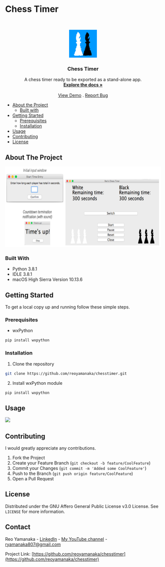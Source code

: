 <!--
***Thank you for checking out my project. I am open to any suggestions for improvement.
***Please fork the repository and create a pull request or open an issue with the
***tag "improvement".
-->

# Chess Timer

<br />
<p align="center">
  <a href="https://github.com/reoyamanaka/chesstimer.git">
    <img src="images/chessicon.png" alt="Logo" width="90" height="90">
  </a>

  <h3 align="center">Chess Timer</h3>

  <p align="center">
    A chess timer ready to be exported as a stand-alone app.
    <br />
    <a href="https://github.com/reoyamanaka/chesstimer.git"><strong>Explore the docs »</strong></a>
    <br />
    <br />
    <a href="https://youtu.be/D4l_Bvc4Y0A">View Demo</a>
    .
    <a href="https://github.com/reoyamanaka/chesstimer/issues">Report Bug</a>
  </p>
</p>

<!-- Table of Contents -->

* [About the Project](#about-the-project)
  * [Built with](#built-with)
* [Getting Started](#getting-started)
  * [Prerequisites](#prerequisites)
  * [Installation](#installation)
* [Usage](#usage)
* [Contributing](#contributing)
* [License](#license)

## About The Project
<p align="left">
  <img src="images/demo_screenshot0.png" width="600" height="260">
</p>

### Built With

* Python 3.8.1
* IDLE 3.8.1
* macOS High Sierra Version 10.13.6

## Getting Started

To get a local copy up and running follow these simple steps.

### Prerequisites

* wxPython
```sh
pip install wxpython
```

### Installation

1. Clone the repository
```sh
git clone https://github.com/reoyamanaka/chesstimer.git
```
2. Install wxPython module
```sh
pip install wxpython
```

## Usage

![](images/chesstimerdemo.gif)

## Contributing

I would greatly appreciate any contributions.

1. Fork the Project
2. Create your Feature Branch (`git checkout -b feature/CoolFeature`)
3. Commit your Changes (`git commit -m 'Added some CoolFeature'`)
4. Push to the Branch (`git push origin feature/CoolFeature`)
5. Open a Pull Request


## License

Distributed under the GNU Affero General Public License v3.0 License. See `LICENSE` for more information.


## Contact

Reo Yamanaka - [LinkedIn](https://www.linkedin.com/in/reo-yamanaka-7a2289119/) - [My YouTube channel](https://www.youtube.com/channel/UCBwqp_MEM2XcSnq7kRvOB3A) - ryamanaka807@gmail.com

Project Link: [https://github.com/reoyamanaka/chesstimer](https://github.com/reoyamanaka/chesstimer)
